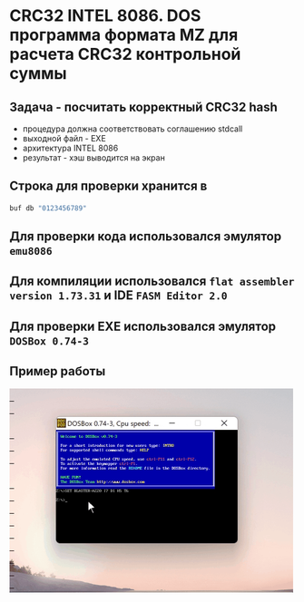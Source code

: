 # CRC32 INTEL 8086. DOS программа формата MZ для расчета CRC32 контрольной суммы

## Задача - посчитать корректный CRC32 hash

+ процедура должна соответствовать соглашению stdcall
+ выходной файл - EXE
+ архитектура INTEL 8086
+ результат - хэш выводится на экран

## Строка для проверки хранится в

```C
buf db "0123456789"
```

## Для проверки кода использовался эмулятор ```emu8086```

## Для компиляции использовался ```flat assembler version 1.73.31``` и IDE ```FASM Editor 2.0```

## Для проверки EXE использовался эмулятор ```DOSBox 0.74-3```

## Пример работы

![alt text](/img/crc32.gif)
